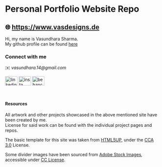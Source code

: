 # Personal Portfolio Website Repo
## 🌐 https://www.vasdesigns.de
Hi, my name is Vasundhara Sharma.<br>
My github profile can be found [here](https://github.com/vasundhasauras)
### Connect with me
✉️ _vasundhara.14@gmail.com_

<a href="https://www.linkedin.com/in/vasundhara-sharma-539a6589/" target="blank"><img align="center" src="https://raw.githubusercontent.com/xtoolkit/Micon/8d34a6f055b901dcd6a5d45d24318d1caf443128/icons/webbrand/linkedin.svg" alt="linkedin/" height="30" width="40" /></a>
<a href="https://www.instagram.com/vasundhasauras/" target="blank"><img align="center" src="https://cdn.jsdelivr.net/npm/simple-icons@3.0.1/icons/instagram.svg" alt="insta" height="30" width="40" /></a>
<a href="https://www.behance.net/vasundhsharma" target="blank"><img align="center" src="https://cdn.jsdelivr.net/npm/simple-icons@3.0.1/icons/behance.svg" alt="behance" height="30" width="40" /></a>

<br>

#### Resources
All artwork and other projects showcased in the above mentioned site have been created by me.<br>
License for said work can be found with the individual project pages and repos. <br>

The basic template for this site was taken from [HTML5UP](https://html5up.net/), under the [CCA 3.0](https://html5up.net/license) License.

Some divider images have been sourced from [Adobe Stock Images](https://stock.adobe.com/de/), accessible under [CC License](https://creativecommons.org/licenses/).